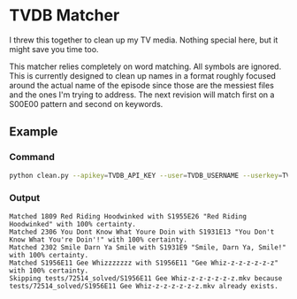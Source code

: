 # TVDB Matcher

I threw this together to clean up my TV media. Nothing special here, but it might save you time too.

This matcher relies completely on word matching. All symbols are ignored. This is currently designed to clean up names in a format roughly focused around the actual name of the episode since those are the messiest files and the ones I'm trying to address. The next revision will match first on a S00E00 pattern and second on keywords.


## Example

### Command
```bash
python clean.py --apikey=TVDB_API_KEY --user=TVDB_USERNAME --userkey=TVDB_USER_KEY --showid=TVDB_SHOW_ID /path/to/your/media
```

### Output
```
Matched 1809 Red Riding Hoodwinked with S1955E26 "Red Riding Hoodwinked" with 100% certainty.
Matched 2306 You Dont Know What Youre Doin with S1931E13 "You Don't Know What You're Doin'!" with 100% certainty.
Matched 2302 Smile Darn Ya Smile with S1931E9 "Smile, Darn Ya, Smile!" with 100% certainty.
Matched S1956E11 Gee Whizzzzzzz with S1956E11 "Gee Whiz-z-z-z-z-z-z" with 100% certainty.
Skipping tests/72514_solved/S1956E11 Gee Whiz-z-z-z-z-z-z.mkv because tests/72514_solved/S1956E11 Gee Whiz-z-z-z-z-z-z.mkv already exists.
```
